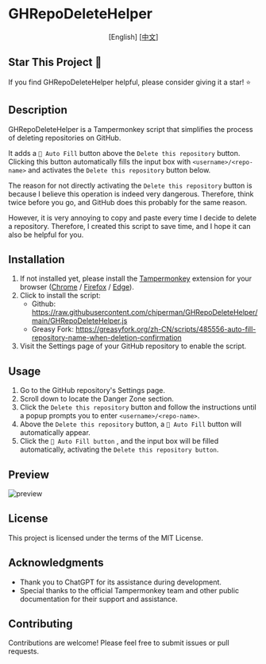 # GHRepoDeleteHelper

<p align="center">
[English]
[<a href="doc/README-zh.md">中文</a>]
</p>

## Star This Project 🌟

If you find GHRepoDeleteHelper helpful, please consider giving it a star! ⭐️

## Description

GHRepoDeleteHelper is a Tampermonkey script that simplifies the process of deleting repositories on GitHub.

It adds a `🤖 Auto Fill` button above the `Delete this repository` button. Clicking this button automatically fills the input box with `<username>/<repo-name>` and activates the `Delete this repository` button below.

The reason for not directly activating the `Delete this repository` button is because I believe this operation is indeed very dangerous. Therefore, think twice before you go, and GitHub does this probably for the same reason.

However, it is very annoying to copy and paste every time I decide to delete a repository. Therefore, I created this script to save time, and I hope it can also be helpful for you.

## Installation

1. If not installed yet, please install the [Tampermonkey](https://www.tampermonkey.net/) extension for your browser ([Chrome](https://chromewebstore.google.com/detail/dhdgffkkebhmkfjojejmpbldmpobfkfo) / [Firefox](https://addons.mozilla.org/zh-CN/firefox/addon/tampermonkey/) / [Edge](https://microsoftedge.microsoft.com/addons/detail/%E7%AF%A1%E6%94%B9%E7%8C%B4/iikmkjmpaadaobahmlepeloendndfphd)).
2. Click to install the script:
   - Github: https://raw.githubusercontent.com/chiperman/GHRepoDeleteHelper/main/GHRepoDeleteHelper.js
   - Greasy Fork: https://greasyfork.org/zh-CN/scripts/485556-auto-fill-repository-name-when-deletion-confirmation
3. Visit the Settings page of your GitHub repository to enable the script.

## Usage

1. Go to the GitHub repository's Settings page.
2. Scroll down to locate the Danger Zone section.
3. Click the `Delete this repository` button and follow the instructions until a popup prompts you to enter `<username>/<repo-name>`.
4. Above the `Delete this repository` button, a `🤖 Auto Fill` button will automatically appear.
5. Click the `🤖 Auto Fill button` , and the input box will be filled automatically, activating the `Delete this repository button`.

## Preview

![preview](/assets/preview.gif)

## License

This project is licensed under the terms of the MIT License.

## Acknowledgments

- Thank you to ChatGPT for its assistance during development.
- Special thanks to the official Tampermonkey team and other public documentation for their support and assistance.

## Contributing

Contributions are welcome! Please feel free to submit issues or pull requests.
